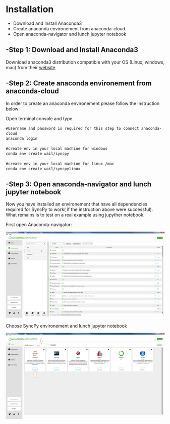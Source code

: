 Installation
=============================
 
 
 - Download and Install Anaconda3
 - Create anaconda environement from anaconda-cloud
 - Open anaconda-navigator and lunch jupyter notebook
 
 -Step 1: Download and Install Anaconda3
-----------------------------------------
Download anaconda3 distribution compatible with your OS (Linux, windows, mac)
from their [website](https://www.continuum.io/downloads)
 
  
 -Step 2: Create anaconda environement from anaconda-cloud
-----------------------------------------------------------
In order to create an anaconda environement please follow the instruction below:

Open terminal console and type

```
#Username and password is required for this step to connect anaconda-cloud
anaconda login  

#create env in your local machine for windows
conda env create wail/syncpy 

#create env in your local machine for linux /mac
conda env create wail/syncpylinux
```


 

 -Step 3: Open anaconda-navigator and lunch jupyter notebook
----------------------------------------------------------
Now you have installed an environement that have all dependencies required for SyncPy to work( if the instruction above were successful). 
What remains is to test on a real example using jupyther notebook.

First open Anaconda-navigator:

![Anaconda](/img/1.png)

Choose SyncPy environement and lunch jupyter notebook

![Anaconda](/img/2.png)

